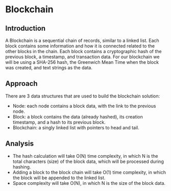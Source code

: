 # Blockchain

## Introduction
A Blockchain is a sequential chain of records, similar to a linked list. Each block contains some information and how it is connected related to the other blocks in the chain. Each block contains a cryptographic hash of the previous block, a timestamp, and transaction data. For our blockchain we will be using a SHA-256 hash, the Greenwich Mean Time when the block was created, and text strings as the data.

## Approach
There are 3 data structures that are used to build the blockchain solution:
- Node: each node contains a block data, with the link to the previous node.
- Block: a block contains the data (already hashed), its creation timestamp, and a hash to its previous block.
- Blockchain: a singly linked list with pointers to head and tail.

## Analysis
- The hash calculation will take O(N) time complexity, in which N is the total characters (size) of the block data, which will be processed during hashing.
- Adding a block to the block chain will take O(1) time complexity, in which the block will be appended to the linked list.
- Space complexity will take O(N), in which N is the size of the block data.
